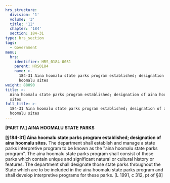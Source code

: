 ```yaml
---
hrs_structure:
  division: '1'
  volume: '3'
  title: '12'
  chapter: '184'
  section: 184-31
type: hrs_section
tags:
  - Government
menu:
  hrs:
    identifier: HRS_0184-0031
    parent: HRS0184
    name: >-
      184-31 Aina hoomalu state parks program established; designation of aina
      hoomalu sites
weight: 88090
title: >-
  Aina hoomalu state parks program established; designation of aina hoomalu
  sites
full_title: >-
  184-31 Aina hoomalu state parks program established; designation of aina
  hoomalu sites
---
```

**[PART IV.] AINA HOOMALU STATE PARKS**

**[§184-31] Aina hoomalu state parks program established; designation of aina hoomalu sites.** The department shall establish and manage a state parks interpretive program to be known as the "aina hoomalu state parks program". The aina hoomalu state parks program shall consist of those parks which contain unique and significant natural or cultural history or features. The department shall designate those state parks throughout the State which are to be included in the aina hoomalu state parks program and shall develop interpretive programs for these parks. [L 1991, c 312, pt of §8]